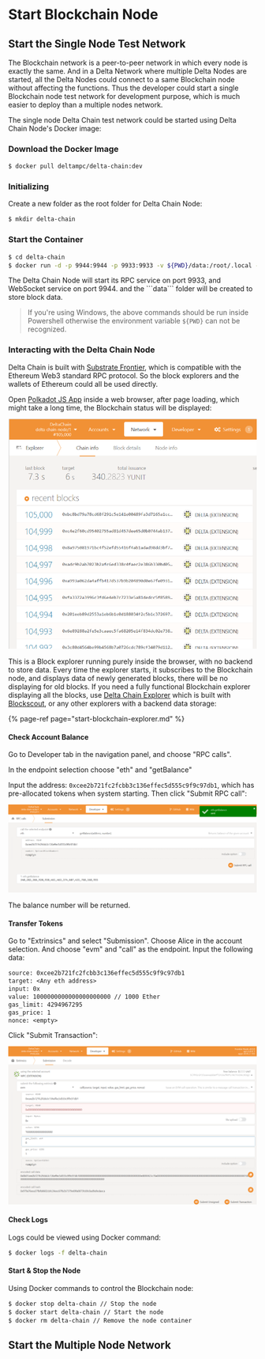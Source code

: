 # Start Blockchain Node

## Start the Single Node Test Network

The Blockchain network is a peer-to-peer network in which every node is exactly the same. And in a Delta Network where multiple Delta Nodes are started, all the Delta Nodes could connect to a same Blockchain node without affecting the functions. Thus the developer could start a single Blockchain node test network for development purpose, which is much easier to deploy than a multiple nodes network.

The single node Delta Chain test network could be started using Delta Chain Node's Docker image:

### Download the Docker Image

```bash
$ docker pull deltampc/delta-chain:dev
```

### Initializing

Create a new folder as the root folder for Delta Chain Node:

```bash
$ mkdir delta-chain
```

### Start the Container

```bash
$ cd delta-chain
$ docker run -d -p 9944:9944 -p 9933:9933 -v ${PWD}/data:/root/.local --entrypoint ./node --name delta-chain deltampc/delta-chain:dev --dev --ws-external
```

The Delta Chain Node will start its RPC service on port 9933, and WebSocket service on port 9944. and the \`\`\`data\`\`\` folder will be created to store block data.

> If you're using Windows, the above commands should be run inside Powershell otherwise the environment variable `${PWD}` can not be recognized.

### Interacting with the Delta Chain Node

Delta Chain is built with [Substrate Frontier](https://github.com/paritytech/frontier), which is compatible with the Ethereum Web3 standard RPC protocol. So the block explorers and the wallets of Ethereum could all be used directly.

Open [Polkadot JS App](https://polkadot.js.org/apps/?rpc=ws%3A%2F%2F127.0.0.1%3A9944#/explorer) inside a web browser, after page loading, which might take a long time, the Blockchain status will be displayed:

![](../.gitbook/assets/670a9b0e687fee19bc0667a0d4a5e53.png)

This is a Block explorer running purely inside the browser, with no backend to store data. Every time the explorer starts, it subscribes to the Blockchain node, and displays data of newly generated blocks, there will be no displaying for old blocks. If you need a fully functional Blockchain explorer displaying all the blocks, use [Delta Chain Explorer](https://github.com/delta-mpc/delta-chain-explorer) which is built with [Blockscout](https://github.com/blockscout/blockscout), or any other explorers with a backend data storage:

{% page-ref page="start-blockchain-explorer.md" %}

#### Check Account Balance

Go to Developer tab in the navigation panel, and choose "RPC calls".

In the endpoint selection choose "eth" and "getBalance"

Input the address: `0xcee2b721fc2fcbb3c136effec5d555c9f9c97db1`, which has pre-allocated tokens when system starting. Then click "Submit RPC call":

![](../.gitbook/assets/567bb00d3af9255ebf0d82c838a9304.png)

The balance number will be returned.

#### Transfer Tokens

Go to "Extrinsics" and select "Submission". Choose Alice in the account selection. And choose "evm" and "call" as the endpoint. Input the following data:

```text
source: 0xcee2b721fc2fcbb3c136effec5d555c9f9c97db1
target: <Any eth address>
input: 0x
value: 1000000000000000000000 // 1000 Ether
gas_limit: 4294967295
gas_price: 1
nonce: <empty>
```

Click "Submit Transaction":

![](../.gitbook/assets/d2c703190740341b8b5ba1bd219299f.png)

#### Check Logs

Logs could be viewed using Docker command:

```bash
$ docker logs -f delta-chain
```

#### Start & Stop the Node

Using Docker commands to control the Blockchain node:

```bash
$ docker stop delta-chain // Stop the node
$ docker start delta-chain // Start the node
$ docker rm delta-chain // Remove the node container
```

## Start the Multiple Node Network

